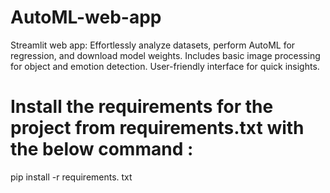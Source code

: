 # AutoML-web-app
Streamlit web app: Effortlessly analyze datasets, perform AutoML for regression, and download model weights. Includes basic image processing for object and emotion detection. User-friendly interface for quick insights.
# Install the requirements for the project from requirements.txt with the below command :
 pip install -r requirements. txt
